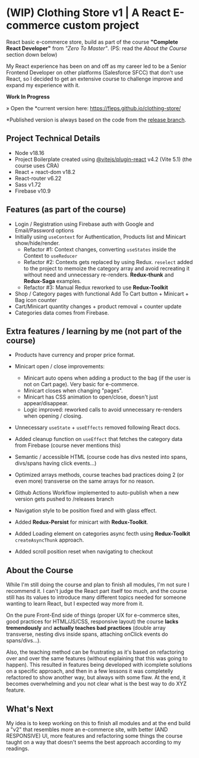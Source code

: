 # (WIP) Clothing Store v1 | A React E-commerce custom project

React basic e-commerce store, build as part of the course **"Complete React Developer"** from _"Zero To Master"_. (PS: read the *About the Course* section down below)

My React experience has been on and off as my career led to be a Senior Frontend Developer on other platforms (Salesforce SFCC) that don't use React, so I decided to get an extensive course to challenge improve and expand my experience with it.

**Work In Progress**

» Open the *current version here: https://fleps.github.io/clothing-store/

*Published version is always based on the code from the [release branch](https://github.com/fleps/clothing-store/tree/releases).

## Project Technical Details

- Node v18.16
- Project Boilerplate created using [@vitejs/plugin-react](https://github.com/vitejs/vite-plugin-react/blob/main/packages/plugin-react/README.md) v4.2 (Vite 5.1) (the course uses CRA)
- React + react-dom v18.2
- React-router v6.22
- Sass v1.72
- Firebase v10.9

## Features (as part of the course)
- Login / Registration using Firebase auth with Google and Email/Password options
- Initially using `useContext` for Authentication, Products list and Minicart show/hide/render.
  - Refactor #1: Context changes, converting `useStates` inside the Context to `useReducer`
  - Refactor #2: Contexts gets replaced by using Redux. `reselect` added to the project to memoize the category array and avoid recreating it without need and unnecessary re-renders. **Redux-thunk** and **Redux-Saga** examples.
  - Refactor #3: Manual Redux reworked to use **Redux-Toolkit**
- Shop / Category pages with functional Add To Cart button + Minicart + Bag icon counter
- Cart/Minicart quantity changes + product removal + counter update
- Categories data comes from Firebase.

## Extra features / learning by me (not part of the course)
- Products have currency and proper price format.
- Minicart open / close improvements:
  - Minicart auto opens when adding a product to the bag (if the user is not on Cart page). Very basic for e-commerce.
  - Minicart closes when changing "pages".
  - Minicart has CSS animation to open/close, doesn't just appear/disappear.
  - Logic improved: reworked calls to avoid unnecessary re-renders when opening / closing.

- Unnecessary `useState` + `useEffects` removed following React docs.
- Added cleanup function on `useEffect` that fetches the category data from Firebase (course never mentions this)
- Semantic / accessible HTML (course code has divs nested into spans, divs/spans having click events...)
- Optimized arrays methods, course teaches bad practices doing 2 (or even more) transverse on the same arrays for no reason.
- Github Actions Workflow implemented to auto-publish when a new version gets pushed to /releases branch
- Navigation style to be position fixed and with glass effect.
- Added **Redux-Persist** for minicart with **Redux-Toolkit**.
- Added Loading element on categories async fecth using **Redux-Toolkit** `createAsyncThunk` approach.
- Added scroll position reset when navigating to checkout

## About the Course
While I'm still doing the course and plan to finish all modules, I'm not sure I recommend it. I can't judge the React part itself too much, and the course still has its values to introduce many different topics needed for someone wanting to learn React, but I expected way more from it.

On the pure Front-End side of things (proper UX for e-commerce sites, good practices for HTML/JS/CSS, responsive layout) the course **lacks tremendously** and **actually teaches bad practices** (double array transverse, nesting divs inside spans, attaching onClick events do spans/divs...).

Also, the teaching method can be frustrating as it's based on refactoring over and over the same features (without explaining that this was going to happen). This resulted in features being developed with icomplete solutions on a specific approach, and then in a few lessons it was completelly refactored to show another way, but always with some flaw. At the end, it becomes overwhelming and you not clear what is the best way to do XYZ feature.

## What's Next
My idea is to keep working on this to finish all modules and at the end build a "v2" that resembles more an e-commerce site, with better (AND RESPONSIVE)  UI, more features and refactoring some things the course taught on a way that doesn't seems the best approach according to my readings.

